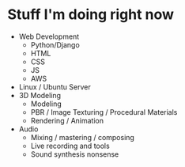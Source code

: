 # Stuff I'm doing right now

+ Web Development
    + Python/Django
    + HTML
    + CSS
    + JS
    + AWS
+ Linux / Ubuntu Server
+ 3D Modeling
    + Modeling
    + PBR / Image Texturing / Procedural Materials 
    + Rendering / Animation
+ Audio
    + Mixing / mastering / composing
    + Live recording and tools
    + Sound synthesis nonsense
